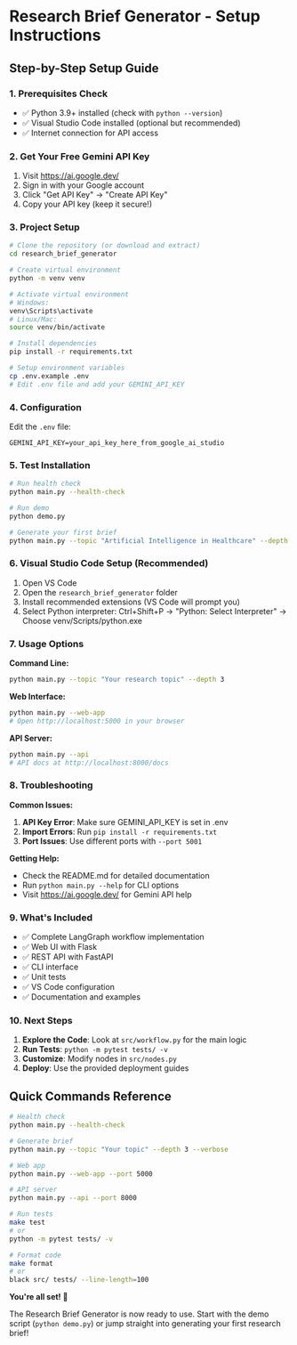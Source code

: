 # Research Brief Generator - Setup Instructions

## Step-by-Step Setup Guide

### 1. Prerequisites Check
- ✅ Python 3.9+ installed (check with `python --version`)
- ✅ Visual Studio Code installed (optional but recommended)
- ✅ Internet connection for API access

### 2. Get Your Free Gemini API Key
1. Visit https://ai.google.dev/
2. Sign in with your Google account
3. Click "Get API Key" → "Create API Key"
4. Copy your API key (keep it secure!)

### 3. Project Setup

```bash
# Clone the repository (or download and extract)
cd research_brief_generator

# Create virtual environment
python -m venv venv

# Activate virtual environment
# Windows:
venv\Scripts\activate
# Linux/Mac:
source venv/bin/activate

# Install dependencies
pip install -r requirements.txt

# Setup environment variables
cp .env.example .env
# Edit .env file and add your GEMINI_API_KEY
```

### 4. Configuration

Edit the `.env` file:
```
GEMINI_API_KEY=your_api_key_here_from_google_ai_studio
```

### 5. Test Installation

```bash
# Run health check
python main.py --health-check

# Run demo
python demo.py

# Generate your first brief
python main.py --topic "Artificial Intelligence in Healthcare" --depth 3
```

### 6. Visual Studio Code Setup (Recommended)

1. Open VS Code
2. Open the `research_brief_generator` folder
3. Install recommended extensions (VS Code will prompt you)
4. Select Python interpreter: Ctrl+Shift+P → "Python: Select Interpreter" → Choose venv/Scripts/python.exe

### 7. Usage Options

**Command Line:**
```bash
python main.py --topic "Your research topic" --depth 3
```

**Web Interface:**
```bash
python main.py --web-app
# Open http://localhost:5000 in your browser
```

**API Server:**
```bash
python main.py --api
# API docs at http://localhost:8000/docs
```

### 8. Troubleshooting

**Common Issues:**

1. **API Key Error**: Make sure GEMINI_API_KEY is set in .env
2. **Import Errors**: Run `pip install -r requirements.txt`
3. **Port Issues**: Use different ports with `--port 5001`

**Getting Help:**
- Check the README.md for detailed documentation
- Run `python main.py --help` for CLI options
- Visit https://ai.google.dev/ for Gemini API help

### 9. What's Included

- ✅ Complete LangGraph workflow implementation
- ✅ Web UI with Flask
- ✅ REST API with FastAPI  
- ✅ CLI interface
- ✅ Unit tests
- ✅ VS Code configuration
- ✅ Documentation and examples

### 10. Next Steps

1. **Explore the Code**: Look at `src/workflow.py` for the main logic
2. **Run Tests**: `python -m pytest tests/ -v`
3. **Customize**: Modify nodes in `src/nodes.py`
4. **Deploy**: Use the provided deployment guides

## Quick Commands Reference

```bash
# Health check
python main.py --health-check

# Generate brief
python main.py --topic "Your topic" --depth 3 --verbose

# Web app
python main.py --web-app --port 5000

# API server  
python main.py --api --port 8000

# Run tests
make test
# or
python -m pytest tests/ -v

# Format code
make format
# or  
black src/ tests/ --line-length=100
```

**You're all set! 🎉**

The Research Brief Generator is now ready to use. Start with the demo script (`python demo.py`) or jump straight into generating your first research brief!
